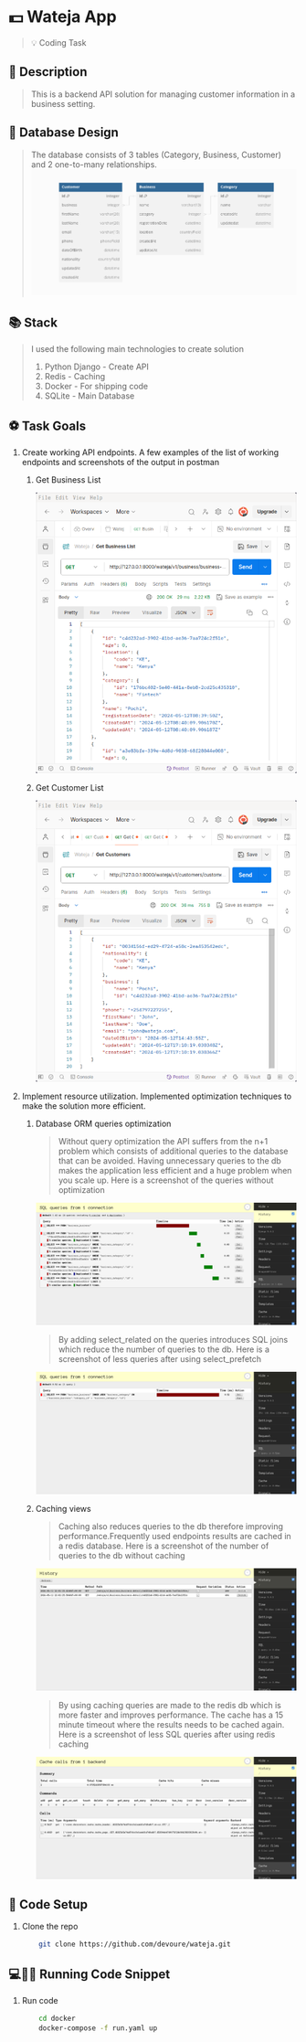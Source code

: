 # :dollar: Wateja App
> :bulb: Coding Task
## 💬 Description
>  This is a backend API solution for managing customer information in a business setting.
## :ledger: Database Design
> The database consists of 3 tables (Category, Business, Customer) and 2 one-to-many relationships.
> ![database-design](./images/DataBaseDiagram.png)

## :books: Stack
> I used the following main technologies to create solution
> 1. Python Django - Create API
> 2. Redis - Caching
> 3. Docker - For shipping code
> 4. SQLite - Main Database
## :soccer: Task Goals
1. Create working API endpoints.
A few examples of the list of working endpoints and screenshots of the output in postman
	1. Get Business List
    
		![postman get business list](./images/getbusinesslist.png)
	1. Get Customer List
    
		![postman get customers list](./images/getcustomerlist.png)
	 	
1. Implement resource utilization.
Implemented optimization techniques to make the solution more efficient.
 	1. Database ORM queries optimization
		> Without query optimization the API suffers from the n+1 problem which consists of additional queries to the database that can be avoided. Having unnecessary queries to the db makes the application less efficient and a huge problem when you scale up.
		> Here is a screenshot of the queries without optimization
		
  		![SQL Query without optmization](./images/select_related_prob.png)
		
  		> By adding select_related on the queries introduces SQL joins which reduce the number of queries to the db.
		> Here is a screenshot of less queries after using select_prefetch
 
		![SQL Query with optimization](./images/select_related_sol.png)
    
   	1. Caching views
   	   	> Caching also reduces queries to the db therefore improving performance.Frequently used endpoints results are cached in a redis database.
		> Here is a screenshot of the number of queries to the db without caching

		![Screenshot without cache](./images/cacherequest1.png)

		> By using caching queries are made to the redis db which is more faster and improves performance. The cache has a 15 minute timeout where the results needs to be cached again.
		> Here is a screenshot of less SQL queries after using redis caching
		
  		![Screenshot with redis cache](./images/cacherequest2.png)
	
## 🔧 Code Setup
   1. Clone the repo
        ```bash
            git clone https://github.com/devoure/wateja.git

        ```
## 💻🏃‍♂️ Running Code Snippet
   1. Run code
        ```bash
            cd docker
            docker-compose -f run.yaml up

        ```

